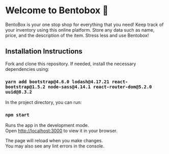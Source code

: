 # Welcome to Bentobox :bento:

BentoBox is your one stop shop for everything that you need! Keep track of your inventory using this online platform. Store any data such as name, price, and the description of the item. Stress less and use Bentobox!

## Installation Instructions
Fork and clone this repository. If needed, install the necessary dependencies using:

### `yarn add bootstrap@4.6.0 lodash@4.17.21 react-bootstrap@1.5.2 node-sass@4.14.1 react-router-dom@5.2.0 uuid@8.3.2`

In the project directory, you can run:

### `npm start`

Runs the app in the development mode.\
Open [http://localhost:3000](http://localhost:3000) to view it in your browser.

The page will reload when you make changes.\
You may also see any lint errors in the console.







